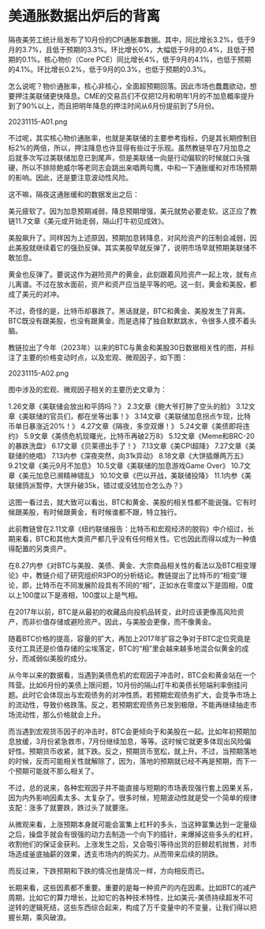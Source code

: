 # 美通胀数据出炉后的背离

隔夜美劳工统计局发布了10月份的CPI通胀率数据。其中，同比增长3.2%，低于9月的3.7%，且低于预期的3.3%。环比增长0%，大幅低于9月的0.4%，且低于预期的0.1%。核心物价（Core PCE）同比增长4%，低于9月的4.1%，也低于预期的4.1%。环比增长0.2%，低于9月的0.3%，也低于预期的0.3%。

怎么说呢？物价通胀率，核心非核心，全面超预期回落。因此市场也蠢蠢欲动，想要押注美联储更快降息。CME的交易员们不仅把12月和明年1月的不加息概率提升到了90%以上，而且把明年降息的押注时间从6月份提前到了5月份。

20231115-A01.png

不过呢，其实核心物价通胀率，也就是美联储的主要参考指标，仍是其长期控制目标2%的两倍，所以，押注降息也许显得有些过于乐观。虽然教链早在7月加息之后就多次写过美联储加息已到尾声，但是美联储一向是行动偏软的时候就口头强硬，所以不排除鲍威尔等老同志会跳出来唱两句鹰，中和一下通胀缓和对市场预期的影响。因此，还是要注意波动性风险。

这不嘛，隔夜这通胀缓和的数据发出之后：

美元疲软了。因为加息预期减弱，降息预期增强，美元就势必要走软。这正应了教链11.7文章《美元或开始走弱，隔山打牛初见成效》。

美股飙升了。同样因为上述原因，预期加息转降息，对风险资产的压制会减弱，因此美股就继续着它的强劲反弹。其实美股早就反弹了，说明市场早就预期美联储不敢加息。

黄金也反弹了。要说这作为避险资产的黄金，此刻跟着风险资产一起上攻，就有点儿离谱。不过在放水面前，资产和资产应当是平等的吧。这一刻，黄金和美股，都成了美元的对冲。

不过，奇怪的是，比特币却暴跌了。黑话就是，BTC和黄金、美股发生了背离。BTC既没有跟美股，也没有跟黄金，而是选择了独自默默跳水，令很多人摸不着头脑。

教链拉出了今年（2023年）以来的BTC与黄金和美股30日数据相关性的图，并标注了主要的价格变动时点，以及宏观、微观因子，如下图：

20231115-A02.png

图中涉及的宏观、微观因子相关的主要历史文章为：

1.26文章《美联储会放出和平鸽吗？》
2.3文章《鲍大爷打肿了空头的脸》
3.12文章《美联储的官员们，都在坐等出事！》
3.14文章《美联储加息拐点乍现，比特币单日暴涨近20%！》
4.27文章《隔夜，多空双爆！》
5.24文章《美债即将违约》
5.9文章《美债危机现曙光，比特币再破2万8》
5.12文章《Meme和BRC-20的暴跌洗盘》
6.17文章《贝莱德出手了！》
7.13文章《美CPI超降》
7.27文章《美联储的绝唱》
7.13内参《深夜突然，向31k异动》
8.18文章《大饼插爆两万五》
9.21文章《美元9月不加息》
10.5文章《美联储的加息游戏Game Over》
10.7文章《美元加息已濒精神错乱》
10.10文章《巴以开战，美联储投降》
11.1内参《美联储鸽派暂停，大饼升破35k，错过或没钱加仓怎么办？》

这图一看过去，就大致可以看出，BTC和黄金、美股的相关性都不能说强。它有时候跟美股，有时候跟黄金，有时候谁都不跟，特立独行。

此前教链曾在2.11文章《纽约联储报告：比特币和宏观经济的脱钩》中介绍过，长期来看，BTC和其他大类资产都几乎没有任何相关性。它也因此而得以成为一种值得配置的另类资产。

在8.27内参《对BTC与美股、美债、黄金、大宗商品相关性的看法以及BTC相变理论》中，教链介绍了研究组织R3PO的分析结论。教链提出了比特币的“相变”理论，即，比特币在不同发展阶段具有不同的“相”，正如水在零度以下是固相，0度以上100度以下是液相，100度以上是气相。

在2017年以前，BTC是从最初的收藏品向投机品转变，此时应该更像高风险资产，而非价值存储或避险资产。因此，与美股会更像，而不像黄金。

随着BTC价格的提高，容量的扩大，再加上2017年扩容之争对于BTC定位究竟是支付工具还是价值存储的尘埃落定，BTC的“相”里会越来越多地混合似黄金的成分，而减弱似美股的成分。

从今年以来的数据看，当遇到美债危机的宏观因子冲击时，BTC会和黄金站在一个阵营。比如6月份的美债上限问题，10月份的隔山打牛和美债长短端利率倒挂问题。此时它会体现出与宏观债务的对冲性质。若预期宏观债务扩大，会竞争市场上的流动性，导致价格跌落。反之，若预期宏观债务已发到极限，不能再继续抽走市场流动性，那么价格就会上升。

而当遇到宏观货币因子的冲击时，BTC会更倾向于和美股在一起。比如年初预期加息放缓，3月份紧急救市，7月份继续加息，等等。这时候它就更多体现出风险偏好性。预期货币收紧，就下跌。反之，预期货币宽松，就上升。不过，当预期落地的时候，反而可能相关性就解除了，因为，落地的预期就已经不再是预期，而下一个预期可能就不那么相关了。

不过，总的说来，各种宏观因子并不能直接与短期的市场表现强行套上因果关系，因为内外影响因素太多、太复杂了。很多时候，短期波动性就是受一个简单的规律支配：涨多了就要跌，跌过头了就要涨。

从微观来看，上涨预期本身就可能会富集上杠杆的多头，当这种富集达到一定量级之后，操盘手就会有很强的动力去制造一个向下的插针，来爆掉这些多头的杠杆，收割他们的保证金获利。上涨发生之后，又会吸引等待出货的巨鲸趁机抛售，对市场造成釜底抽薪的效果，透支市场内的购买力，从而带来后续的阴跌。

而反过来，下跌预期和下跌的情况也是情况一样，方向相反而已。

长期来看，这些因素都不重要。重要的是每一种资产的内在因素。比如BTC的减产周期，比如它的算力增长，比如它的各种技术特性，比如美元-美债持续超发不可逆转的逻辑死结，这些东西综合起来，构成了万千变量中的不变量，让我们得以把握长期，乘风破浪。

